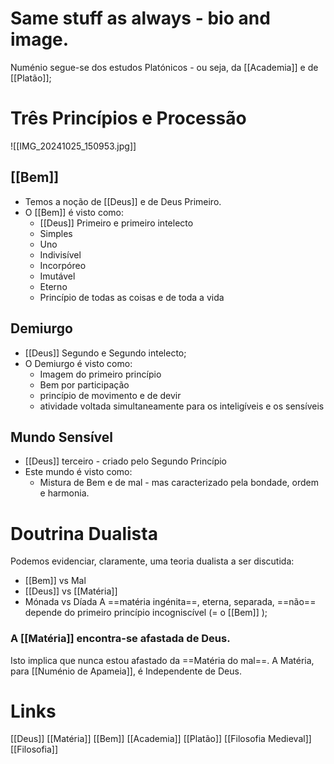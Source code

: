# Same stuff as always - bio and image.

Numénio segue-se dos estudos Platónicos - ou seja, da [[Academia]] e de [[Platão]];

# Três Princípios e Processão
![[IMG_20241025_150953.jpg]]
## [[Bem]]
- Temos a noção de [[Deus]] e de Deus Primeiro.
- O [[Bem]] é visto como: 
	- [[Deus]] Primeiro e primeiro intelecto
	- Simples
	- Uno
	- Indivisível
	- Incorpóreo
	- Imutável
	- Eterno
	- Princípio de todas as coisas e de toda a vida
## Demiurgo
- [[Deus]] Segundo e Segundo intelecto;
- O Demiurgo é visto como:
	- Imagem do primeiro princípio
	- Bem por participação
	- princípio de movimento e de devir
	- atividade voltada simultaneamente para os inteligíveis e os sensíveis

## Mundo Sensível
- [[Deus]] terceiro - criado pelo Segundo Princípio
- Este mundo é visto como:
	- Mistura de Bem e de mal - mas caracterizado pela bondade, ordem e harmonia.

# Doutrina Dualista
Podemos evidenciar, claramente, uma teoria dualista a ser discutida:
- [[Bem]] vs Mal
- [[Deus]] vs [[Matéria]]
- Mónada vs Díada
A ==matéria ingénita==, eterna, separada, ==não== depende do primeiro princípio incogniscível (= o [[Bem]] );
### A [[Matéria]] encontra-se afastada de Deus. 
Isto implica que nunca estou afastado da ==Matéria do mal==. A Matéria, para [[Numénio de Apameia]], é Independente de Deus.


# Links
[[Deus]]
[[Matéria]]
[[Bem]]
[[Academia]]
[[Platão]]
[[Filosofia Medieval]]
[[Filosofia]]
